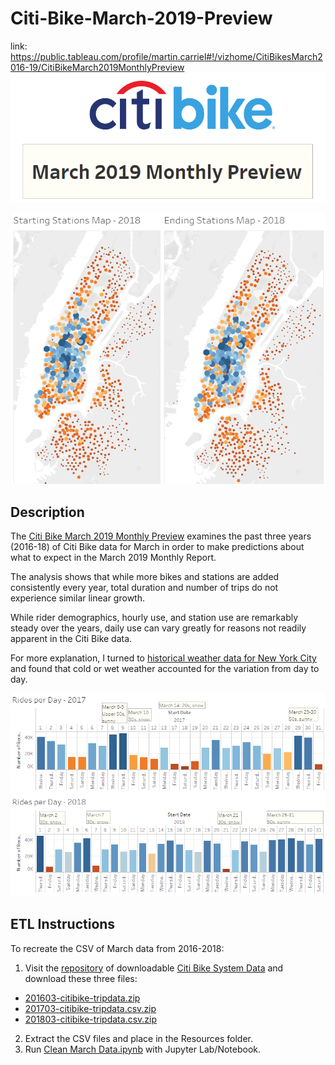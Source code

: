 # Citi-Bike-March-2019-Preview
link: https://public.tableau.com/profile/martin.carriel#!/vizhome/CitiBikesMarch2016-19/CitiBikeMarch2019MonthlyPreview
![Citi Bike Logo](Resources/Title.png)

![Citi Bike Start and End Station Maps](Resources/Map.png)

## Description
The [Citi Bike March 2019 Monthly Preview](https://public.tableau.com/profile/martin.carriel#!/vizhome/CitiBikesMarch2016-19/CitiBikeMarch2019MonthlyPreview) examines the past three years (2016-18) of Citi Bike data for March in order to make predictions about what to expect in the March 2019 Monthly Report. 

The analysis shows that while more bikes and stations are added consistently every year, total duration and number of trips do not experience similar linear growth. 

While rider demographics, hourly use, and station use are remarkably steady over the years, daily use can vary greatly for reasons not readily apparent in the Citi Bike data.

For more explanation, I turned to [historical weather data for New York City](https://www.timeanddate.com/weather/usa/new-york/historic?month=3&year=2017) and found that cold or wet weather accounted for the variation from day to day. 

![Citi Bike Rides per Day 2017-18](Resources/Daily.png) 

## ETL Instructions
To recreate the CSV of March data from 2016-2018:
1. Visit the [repository](https://s3.amazonaws.com/tripdata/index.html) of downloadable [Citi Bike System Data](https://www.citibikenyc.com/system-data) and download these three files: 
* [201603-citibike-tripdata.zip](https://s3.amazonaws.com/tripdata/201603-citibike-tripdata.zip)
* [201703-citibike-tripdata.csv.zip](https://s3.amazonaws.com/tripdata/201703-citibike-tripdata.csv.zip)
* [201803-citibike-tripdata.csv.zip](https://s3.amazonaws.com/tripdata/201803-citibike-tripdata.csv.zip)
2. Extract the CSV files and place in the Resources folder.
3. Run [Clean March Data.ipynb](https://github.com/ambientstl/Citi-Bike-March-2019-Preview/blob/master/Clean%20March%20Data.ipynb) with Jupyter Lab/Notebook.
